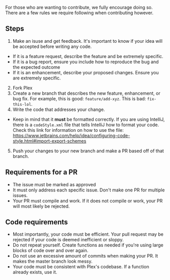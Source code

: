 For those who are wanting to contribute, we fully encourage doing so. There are a few rules we require following when contributing however.

## Steps
1. Make an isuse and get feedback. It's important to know if your idea will be accepted before writing any code.
  - If it is a feature request, describe the feature and be extremely specific.
  - If it is a bug report, ensure you include how to reproduce the bug and the expected outcome
  - If it is an enhancement, describe your proposed changes. Ensure you are extremely specific.
2. Fork Plex
3. Create a new branch that describes the new feature, enhancement, or bug fix. For example, this is good: `feature/add-xyz`. This is bad: `fix-this-lol`.
4. Write the code that addresses your change.
  - Keep in mind that it **must** be formatted correctly. If you are using IntelliJ, there is a `codeStyle.xml` file that tells IntelliJ how to format your code. Check this link for information on how to use the file: https://www.jetbrains.com/help/idea/configuring-code-style.html#import-export-schemes
5. Push your changes to your new branch and make a PR based off of that branch.

## Requirements for a PR
- The issue must be marked as approved
- It must only address each specific issue. Don't make one PR for multiple issues.
- Your PR must compile and work. If it does not compile or work, your PR will most likely be rejected.

## Code requirements
- Most importantly, your code must be efficient. Your pull request may be rejected if your code is deemed inefficient or sloppy.
- Do not repeat yourself. Create functions as needed if you're using large blocks of code over and over again.
- Do not use an excessive amount of commits when making your PR. It makes the master branch look messy.
- Your code must be consistent with Plex's codebase. If a function already exists, use it.

